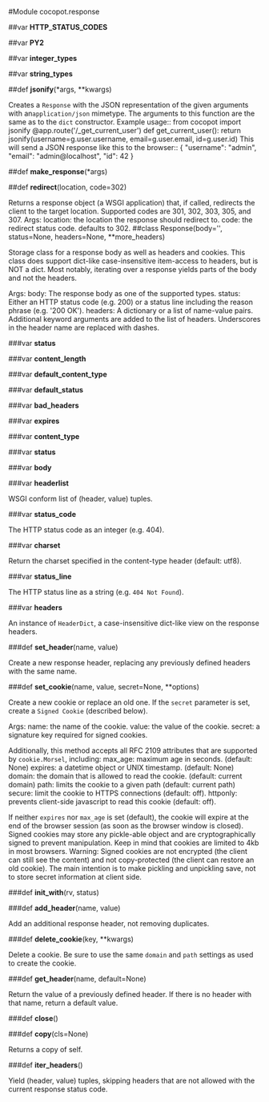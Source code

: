 #Module cocopot.response


##var **HTTP_STATUS_CODES**



##var **PY2**



##var **integer_types**



##var **string_types**



##def **jsonify**(*args, **kwargs)

Creates a `Response` with the JSON representation of
the given arguments with an`application/json` mimetype.  The
arguments to this function are the same as to the `dict`
constructor.
Example usage::
    from cocopot import jsonify
    @app.route('/_get_current_user')
    def get_current_user():
        return jsonify(username=g.user.username,
                       email=g.user.email,
                       id=g.user.id)
This will send a JSON response like this to the browser::
    {
        "username": "admin",
        "email": "admin@localhost",
        "id": 42
    }

##def **make_response**(*args)



##def **redirect**(location, code=302)

Returns a response object (a WSGI application) that, if called,
redirects the client to the target location.  Supported codes are 301,
302, 303, 305, and 307.
Args:
    location: the location the response should redirect to.
    code: the redirect status code. defaults to 302.
##class Response(body='', status=None, headers=None, **more_headers)

Storage class for a response body as well as headers and cookies.
This class does support dict-like case-insensitive item-access to
headers, but is NOT a dict. Most notably, iterating over a response
yields parts of the body and not the headers.

Args:
    body: The response body as one of the supported types.
    status: Either an HTTP status code (e.g. 200) or a status line
               including the reason phrase (e.g. '200 OK').
    headers: A dictionary or a list of name-value pairs.
Additional keyword arguments are added to the list of headers.
Underscores in the header name are replaced with dashes.


###var **status**



###var **content_length**



###var **default_content_type**



###var **default_status**



###var **bad_headers**



###var **expires**



###var **content_type**



###var **status**



###var **body**



###var **headerlist**

WSGI conform list of (header, value) tuples. 

###var **status_code**

The HTTP status code as an integer (e.g. 404).

###var **charset**

Return the charset specified in the content-type header (default: utf8). 

###var **status_line**

The HTTP status line as a string (e.g. ``404 Not Found``).

###var **headers**

An instance of `HeaderDict`, a case-insensitive dict-like
view on the response headers. 

###def **set_header**(name, value)

Create a new response header, replacing any previously defined
headers with the same name. 

###def **set_cookie**(name, value, secret=None, **options)

Create a new cookie or replace an old one. If the `secret` parameter is
set, create a `Signed Cookie` (described below).

Args:
    name: the name of the cookie.
    value: the value of the cookie.
    secret: a signature key required for signed cookies.

Additionally, this method accepts all RFC 2109 attributes that are
supported by `cookie.Morsel`, including:
    max_age: maximum age in seconds. (default: None)
    expires: a datetime object or UNIX timestamp. (default: None)
    domain: the domain that is allowed to read the cookie. (default: current domain)
    path: limits the cookie to a given path (default: current path)
    secure: limit the cookie to HTTPS connections (default: off).
    httponly: prevents client-side javascript to read this cookie (default: off).

If neither `expires` nor `max_age` is set (default), the cookie will
expire at the end of the browser session (as soon as the browser
window is closed).
Signed cookies may store any pickle-able object and are
cryptographically signed to prevent manipulation. Keep in mind that
cookies are limited to 4kb in most browsers.
Warning: Signed cookies are not encrypted (the client can still see
the content) and not copy-protected (the client can restore an old
cookie). The main intention is to make pickling and unpickling
save, not to store secret information at client side.

###def **init_with**(rv, status)



###def **add_header**(name, value)

Add an additional response header, not removing duplicates. 

###def **delete_cookie**(key, **kwargs)

Delete a cookie. Be sure to use the same `domain` and `path`
settings as used to create the cookie. 

###def **get_header**(name, default=None)

Return the value of a previously defined header. If there is no
header with that name, return a default value. 

###def **close**()



###def **copy**(cls=None)

Returns a copy of self. 

###def **iter_headers**()

Yield (header, value) tuples, skipping headers that are not
allowed with the current response status code. 

